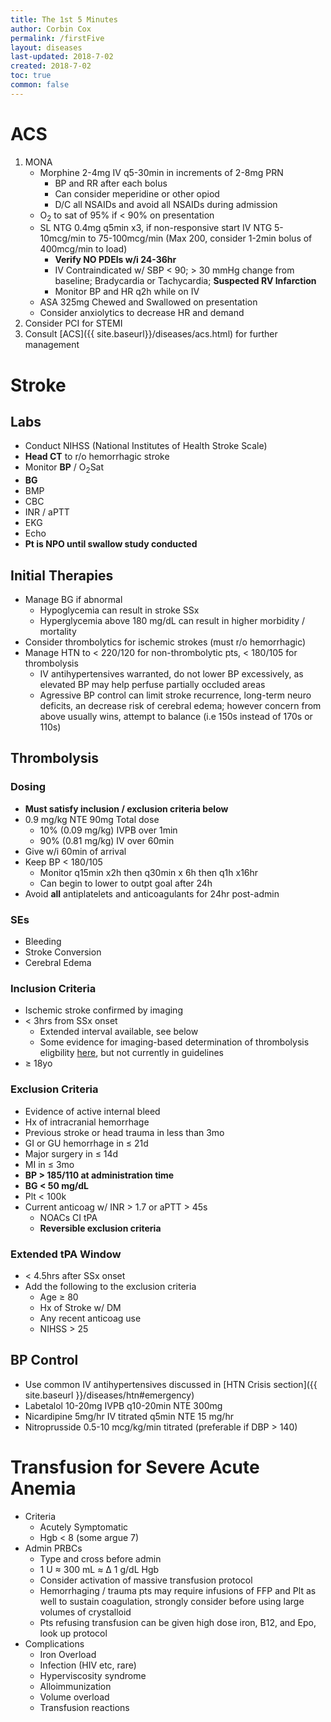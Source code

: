 ```yaml
---
title: The 1st 5 Minutes
author: Corbin Cox
permalink: /firstFive
layout: diseases
last-updated: 2018-7-02
created: 2018-7-02
toc: true
common: false
---
```


# ACS

1. MONA
   * Morphine 2-4mg IV q5-30min in increments of 2-8mg PRN
     * BP and RR after each bolus
     * Can consider meperidine or other opiod
     * D/C all NSAIDs and avoid all NSAIDs during admission
   * O<sub>2</sub> to sat of 95% if &lt; 90% on presentation
   * SL NTG 0.4mg q5min x3, if non-responsive start IV NTG 5-10mcg/min to 75-100mcg/min (Max 200, consider 1-2min bolus of 400mcg/min to load)
     * **Verify NO PDEIs w/i 24-36hr**
     * IV Contraindicated w/ SBP &lt; 90; &gt; 30 mmHg change from baseline; Bradycardia or Tachycardia; **Suspected RV Infarction**
     * Monitor BP and HR q2h while on IV
   * ASA 325mg Chewed and Swallowed on presentation
   * Consider anxiolytics to decrease HR and demand
2. Consider PCI for STEMI
3. Consult [ACS]({{ site.baseurl}}/diseases/acs.html) for further management

# Stroke

## Labs
* Conduct NIHSS (National Institutes of Health Stroke Scale)
* **Head CT** to r/o hemorrhagic stroke
* Monitor **BP** / O<sub>2</sub>Sat
* **BG**
* BMP
* CBC
* INR / aPTT
* EKG
* Echo
* **Pt is NPO until swallow study conducted**

## Initial Therapies
* Manage BG if abnormal
  * Hypoglycemia can result in stroke SSx
  * Hyperglycemia above 180 mg/dL can result in higher morbidity / mortality
* Consider thrombolytics for ischemic strokes (must r/o hemorrhagic)
* Manage HTN to &lt; 220/120 for non-thrombolytic pts, &lt; 180/105 for thrombolysis
  * IV antihypertensives warranted, do not lower BP excessively, as elevated BP may help perfuse partially occluded areas
  * Agressive BP control can limit stroke recurrence, long-term neuro deficits, an decrease risk of cerebral edema; however concern from above usually wins, attempt to balance (i.e 150s instead of 170s or 110s)

## Thrombolysis
### Dosing
* **Must satisfy inclusion / exclusion criteria below**
* 0.9 mg/kg NTE 90mg Total dose
  * 10% (0.09 mg/kg) IVPB over 1min
  * 90% (0.81 mg/kg) IV over 60min
* Give w/i 60min of arrival
* Keep BP &lt; 180/105
  * Monitor q15min x2h then q30min x 6h then q1h x16hr
  * Can begin to lower to outpt goal after 24h
* Avoid **all** antiplatelets and anticoagulants for 24hr post-admin

### SEs
* Bleeding
* Stroke Conversion
* Cerebral Edema

### Inclusion Criteria
* Ischemic stroke confirmed by imaging
* &lt; 3hrs from SSx onset
  * Extended interval available, see below
  * Some evidence for imaging-based determination of thrombolysis eligbility [here](https://www.nejm.org/doi/full/10.1056/NEJMoa1804355), but not currently in guidelines
* &ge; 18yo

### Exclusion Criteria
* Evidence of active internal bleed
* Hx of intracranial hemorrhage
* Previous stroke or head trauma in less than 3mo
* GI or GU hemorrhage in &le; 21d
* Major surgery in &le; 14d
* MI in &le; 3mo
* **BP &gt; 185/110 at administration time**
* **BG &lt; 50 mg/dL**
* Plt &lt; 100k
* Current anticoag w/ INR &gt; 1.7 or aPTT &gt; 45s
  * NOACs CI tPA
  * **Reversible exclusion criteria**

### Extended tPA Window
* &lt; 4.5hrs after SSx onset
* Add the following to the exclusion criteria
  * Age &ge; 80
  * Hx of Stroke w/ DM
  * Any recent anticoag use
  * NIHSS &gt; 25
  
## BP Control
* Use common IV antihypertensives discussed in [HTN Crisis section]({{ site.baseurl }}/diseases/htn#emergency)
* Labetalol 10-20mg IVPB q10-20min NTE 300mg
* Nicardipine 5mg/hr IV titrated q5min NTE 15 mg/hr
* Nitroprusside 0.5-10 mcg/kg/min titrated (preferable if DBP &gt; 140)

# Transfusion for Severe Acute Anemia

* Criteria
  * Acutely Symptomatic
  * Hgb &lt; 8 (some argue 7)
* Admin PRBCs
  * Type and cross before admin
  * 1 U &approx; 300 mL &approx; &Delta; 1 g/dL Hgb
  * Consider activation of massive transfusion protocol
  * Hemorrhaging / trauma pts may require infusions of FFP and Plt as well to sustain coagulation, strongly consider before using large volumes of crystalloid
  * Pts refusing transfusion can be given high dose iron, B12, and Epo, look up protocol
* Complications
  * Iron Overload
  * Infection (HIV etc, rare)
  * Hyperviscosity syndrome
  * Alloimmunization
  * Volume overload
  * Transfusion reactions